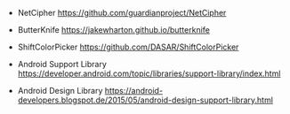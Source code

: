 * NetCipher
<https://github.com/guardianproject/NetCipher>

* ButterKnife
<https://jakewharton.github.io/butterknife>

* ShiftColorPicker
<https://github.com/DASAR/ShiftColorPicker>

* Android Support Library
<https://developer.android.com/topic/libraries/support-library/index.html>

* Android Design Library
<https://android-developers.blogspot.de/2015/05/android-design-support-library.html>
